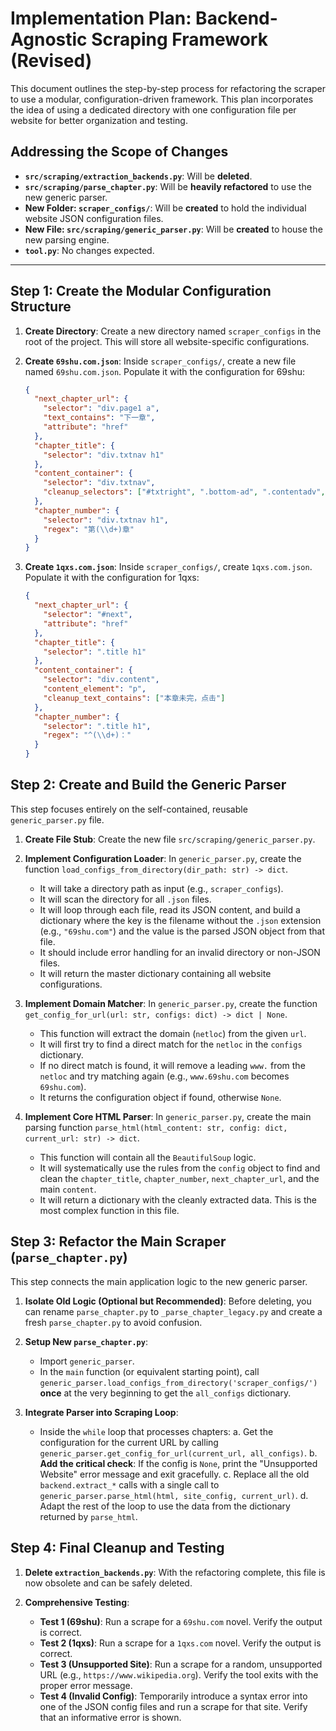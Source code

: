 # Implementation Plan: Backend-Agnostic Scraping Framework (Revised)

This document outlines the step-by-step process for refactoring the scraper to use a modular, configuration-driven framework. This plan incorporates the idea of using a dedicated directory with one configuration file per website for better organization and testing.

## Addressing the Scope of Changes

-   **`src/scraping/extraction_backends.py`**: Will be **deleted**.
-   **`src/scraping/parse_chapter.py`**: Will be **heavily refactored** to use the new generic parser.
-   **New Folder: `scraper_configs/`**: Will be **created** to hold the individual website JSON configuration files.
-   **New File: `src/scraping/generic_parser.py`**: Will be **created** to house the new parsing engine.
-   **`tool.py`**: No changes expected.

---

## Step 1: Create the Modular Configuration Structure

1.  **Create Directory**: Create a new directory named `scraper_configs` in the root of the project. This will store all website-specific configurations.

2.  **Create `69shu.com.json`**: Inside `scraper_configs/`, create a new file named `69shu.com.json`. Populate it with the configuration for 69shu:
    ```json
    {
      "next_chapter_url": {
        "selector": "div.page1 a",
        "text_contains": "下一章",
        "attribute": "href"
      },
      "chapter_title": {
        "selector": "div.txtnav h1"
      },
      "content_container": {
        "selector": "div.txtnav",
        "cleanup_selectors": ["#txtright", ".bottom-ad", ".contentadv", ".txtinfo", ".page1"]
      },
      "chapter_number": {
        "selector": "div.txtnav h1",
        "regex": "第(\\d+)章"
      }
    }
    ```

3.  **Create `1qxs.com.json`**: Inside `scraper_configs/`, create `1qxs.com.json`. Populate it with the configuration for 1qxs:
    ```json
    {
      "next_chapter_url": {
        "selector": "#next",
        "attribute": "href"
      },
      "chapter_title": {
        "selector": ".title h1"
      },
      "content_container": {
        "selector": "div.content",
        "content_element": "p",
        "cleanup_text_contains": ["本章未完，点击"]
      },
      "chapter_number": {
        "selector": ".title h1",
        "regex": "^(\\d+)："
      }
    }
    ```

## Step 2: Create and Build the Generic Parser

This step focuses entirely on the self-contained, reusable `generic_parser.py` file.

1.  **Create File Stub**: Create the new file `src/scraping/generic_parser.py`.

2.  **Implement Configuration Loader**: In `generic_parser.py`, create the function `load_configs_from_directory(dir_path: str) -> dict`.
    *   It will take a directory path as input (e.g., `scraper_configs`).
    *   It will scan the directory for all `.json` files.
    *   It will loop through each file, read its JSON content, and build a dictionary where the key is the filename without the `.json` extension (e.g., `"69shu.com"`) and the value is the parsed JSON object from that file.
    *   It should include error handling for an invalid directory or non-JSON files.
    *   It will return the master dictionary containing all website configurations.

3.  **Implement Domain Matcher**: In `generic_parser.py`, create the function `get_config_for_url(url: str, configs: dict) -> dict | None`.
    *   This function will extract the domain (`netloc`) from the given `url`.
    *   It will first try to find a direct match for the `netloc` in the `configs` dictionary.
    *   If no direct match is found, it will remove a leading `www.` from the `netloc` and try matching again (e.g., `www.69shu.com` becomes `69shu.com`).
    *   It returns the configuration object if found, otherwise `None`.

4.  **Implement Core HTML Parser**: In `generic_parser.py`, create the main parsing function `parse_html(html_content: str, config: dict, current_url: str) -> dict`.
    *   This function will contain all the `BeautifulSoup` logic.
    *   It will systematically use the rules from the `config` object to find and clean the `chapter_title`, `chapter_number`, `next_chapter_url`, and the main `content`.
    *   It will return a dictionary with the cleanly extracted data. This is the most complex function in this file.

## Step 3: Refactor the Main Scraper (`parse_chapter.py`)

This step connects the main application logic to the new generic parser.

1.  **Isolate Old Logic (Optional but Recommended)**: Before deleting, you can rename `parse_chapter.py` to `_parse_chapter_legacy.py` and create a fresh `parse_chapter.py` to avoid confusion.

2.  **Setup New `parse_chapter.py`**:
    *   Import `generic_parser`.
    *   In the `main` function (or equivalent starting point), call `generic_parser.load_configs_from_directory('scraper_configs/')` **once** at the very beginning to get the `all_configs` dictionary.

3.  **Integrate Parser into Scraping Loop**:
    *   Inside the `while` loop that processes chapters:
        a. Get the configuration for the current URL by calling `generic_parser.get_config_for_url(current_url, all_configs)`.
        b. **Add the critical check**: If the config is `None`, print the "Unsupported Website" error message and exit gracefully.
        c. Replace all the old `backend.extract_*` calls with a single call to `generic_parser.parse_html(html, site_config, current_url)`.
        d. Adapt the rest of the loop to use the data from the dictionary returned by `parse_html`.

## Step 4: Final Cleanup and Testing

1.  **Delete `extraction_backends.py`**: With the refactoring complete, this file is now obsolete and can be safely deleted.

2.  **Comprehensive Testing**:
    *   **Test 1 (69shu)**: Run a scrape for a `69shu.com` novel. Verify the output is correct.
    *   **Test 2 (1qxs)**: Run a scrape for a `1qxs.com` novel. Verify the output is correct.
    *   **Test 3 (Unsupported Site)**: Run a scrape for a random, unsupported URL (e.g., `https://www.wikipedia.org`). Verify the tool exits with the proper error message.
    *   **Test 4 (Invalid Config)**: Temporarily introduce a syntax error into one of the JSON config files and run a scrape for that site. Verify that an informative error is shown. 
